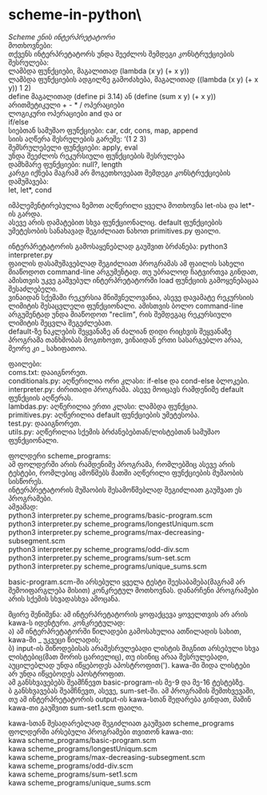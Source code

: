 # scheme-in-python\

*Scheme ენის ინტერპრეტატორი*  
მოთხოვნები:  
    თქვენს ინტერპრეტატორს უნდა შეეძლოს შემდეგი კონსტრუქციების შესრულება:  
        ლამბდა ფუნქციები, მაგალითად (lambda (x y) (+ x y))  
        ლამბდა ფუნქციების ადგილზე გამოძახება, მაგალითად ((lambda (x y) (+ x y)) 1 2)  
        define მაგალითად (define pi 3.14) ან (define (sum x y) (+ x y))  
        არითმეტიკული + - * / ოპერაციები  
        ლოგიკური ოპერაციები and და or  
        if/else  
        სიებთან სამუშაო ფუნქციები: car, cdr, cons, map, append  
        სიის აღწერა შესრულების გარეშე: ‘(1 2 3)  
        შემსრულებელი ფუნქციები: apply, eval  
        უნდა შეეძლოს რეკურსიული ფუნქციების შესრულება  
        დამხმარე ფუნქციები: null?, length  
    კარგი იქნება მაგრამ არ მოგეთხოვებათ შემდეგი კონსტრუქციების დამუშავება:  
        let, let*, cond  

იმპლემენტირებულია ზემოთ აღწერილი ყველა მოთხოვნა let-ისა და let*-ის გარდა.  
ასევე არის დამატებით სხვა ფუნქციონალიც. default ფუნქციების უმეტესობის სანახავად შეგიძლიათ ნახოთ primitives.py ფაილი.  

ინტერპრეტატორის გამოსაყენებლად გაუშვით ბრძანება: python3 interpreter.py  
ფაილის დასამუშავებლად შეგიძლიათ პროგრამას ამ ფაილის სახელი მიაწოდოთ command-line არგუმენტად. თუ უბრალოდ ჩატვირთვა გინდათ, ამისთვის უკვე გაშვებულ ინტერპრეტატორში load ფუნქციის გამოყენებაცაა შესაძლებელი.  
ვინაიდან სქემაში რეკურსია მნიშვნელოვანია, ასევე დავამატე რეკურსიის ლიმიტის შესაცვლელი ფუნქციონალი. ამისთვის ბოლო command-line არგუმენტად უნდა მიაწოდოთ "reclim", რის შემდეგაც რეკურსიული ლიმიტის შეცვლა შეგეძლებათ.  
default-ზე ნაკლების შეყვანაზე ან ძალიან დიდი რიცხვის შეყვანაზე პროგრამა თანხმობას მოგთხოვთ, ვინაიდან ერთი სასარგებლო არაა, მეორე კი _ სახიფათოა.  

ფაილები:  
coms.txt: დააიგნორეთ.  
conditionals.py: აღწერილია ორი კლასი: if-else და cond-else ბლოკები.  
interpreter.py: ძირითადი პროგრამა. ასევე მოიცავს რამდენიმე default ფუნქციის აღწერას.  
lambdas.py: აღწერილია ერთი კლასი: ლამბდა ფუნქცია.  
primitives.py: აღწერილია default ფუნქციების უმეტესობა.  
test.py: დააიგნორეთ.  
utils.py: აღწერილია სქემის ბრძანებებთან/ლისტებთან სამუშაო ფუნქციონალი.  

ფოლდერი scheme_programs:  
ამ ფოლდერში არის რამდენიმე პროგრამა, რომლებშიც ასევე არის ტესტები, რომლებიც ამოწმებს მათში აღწერილი ფუნქციების მუშაობის სისწორეს.  
ინტერპრეტატორის მუშაობის შესამოწმებლად შეგიძლიათ გაუშვათ ეს პროგრამები.  
ამჟამად:  
python3 interpreter.py scheme_programs/basic-program.scm  
python3 interpreter.py scheme_programs/longestUniqum.scm  
python3 interpreter.py scheme_programs/max-decreasing-subsegment.scm  
python3 interpreter.py scheme_programs/odd-div.scm  
python3 interpreter.py scheme_programs/sum-set.scm  
python3 interpreter.py scheme_programs/unique_sums.scm  

basic-program.scm-ში არსებული ყველა ტესტი შეესაბამება(მაგრამ არ შემოიფარგლება მისით) კონკრეტულ მოთხოვნას. დანარჩენი პროგრამები არის სქემის სხვადასხვა ამოცანა.  

მცირე შენიშვნა: ამ ინტერპრეტატორის ყოფაქცევა ყოველთვის არ არის kawa-ს იდენტური. კონკრეტულად:  
ა) ამ ინტერპრეტატორში წილადები გამოსახულია ათწილადის სახით, kawa-ში _ უკვეცი წილადის;  
ბ) input-ის მიწოდებისას არაშესრულებადი ლისტის შიგნით არსებული სხვა ლისტებიც(მათ შორის ცარიელიც), თუ ისინიც არაა შესრულებადი, აუცილებლად უნდა იწყებოდეს აპოსტროფით('). kawa-ში შიდა ლისტები არ უნდა იწყებოდეს აპოსტროფით.  
ამ განსხვავებებს შეამჩნევთ basic-program-ის მე-9 და მე-16 ტესტებზე.  
ბ განსხვავებას შეამჩნევთ, ასევე, sum-set-ში. ამ პროგრამის შემთხვევაში, თუ ამ ინტერპრეტატორის output-ის kawa-სთან შედარება გინდათ, მაშინ kawa-თი გაუშვით sum-set1.scm ფაილი.  

kawa-სთან შესადარებლად შეგიძლიათ გაუშვათ scheme_programs ფოლდერში არსებული პროგრამები თვითონ kawa-თი:  
kawa scheme_programs/basic-program.scm  
kawa scheme_programs/longestUniqum.scm  
kawa scheme_programs/max-decreasing-subsegment.scm  
kawa scheme_programs/odd-div.scm  
kawa scheme_programs/sum-set1.scm  
kawa scheme_programs/unique_sums.scm  

